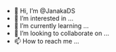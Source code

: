 - 👋 Hi, I’m @JanakaDS
- 👀 I’m interested in ...
- 🌱 I’m currently learning ...
- 💞️ I’m looking to collaborate on ...
- 📫 How to reach me ...

<!---
JanakaDS/JanakaDS is a ✨ special ✨ repository because its `README.md` (this file) appears on your GitHub profile.
You can click the Preview link to take a look at your changes.
--->
